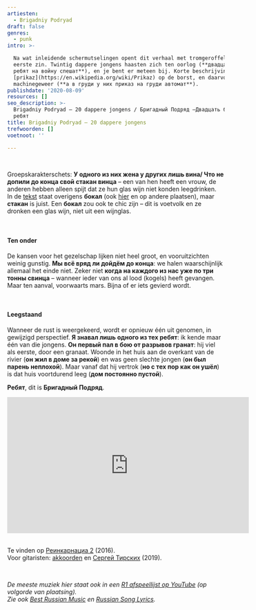```yaml
---
artiesten:
  - Brigadniy Podryad
draft: false
genres:
  - punk
intro: >-

  Na wat inleidende schermutselingen opent dit verhaal met tromgeroffel in de
  eerste zin. Twintig dappere jongens haasten zich ten oorlog (**двадцать бравых
  ребят на войну спешат**), en je bent er meteen bij. Korte beschrijving:
  [prikaz](https://en.wikipedia.org/wiki/Prikaz) op de borst, en daarvoor een
  machinegeweer (**а в груди у них приказ на груди автомат**). 
publishdate: '2020-08-09'
resources: []
seo_description: >-
  Brigadniy Podryad – 20 dappere jongens / Бригадный Подряд –Двадцать бравых
  ребят
title: Brigadniy Podryad – 20 dappere jongens
trefwoorden: []
voetnoot: ''

---
```


 <br/>

Groepskarakterschets: **У одного из них жена у других лишь вина/ Что не допили до конца свой стакан винца** – een van hen heeft een vrouw, de anderen hebben alleen spijt dat ze hun glas wijn niet konden leegdrinken.
<br/>
In de [tekst](https://teksty-pesenok.ru/rus-brigadnyj-podryad/tekst-pesni-20-bravyh-rebyat/1755558/) staat overigens **бокал** (ook [hier](https://rus-songs.ru/tekst-pesni-brigadnyj-podrjad-20-bravyh-rebjat/) en op andere plaatsen), maar **стакан** is juist. Een **бокал** zou ook te chic zijn – dit is voetvolk en ze dronken een glas wijn, niet uit een wijnglas.

 
<br/>
 

#### Ten onder

De kansen voor het gezelschap lijken niet heel groot, en vooruitzichten weinig gunstig. **Мы всё вряд ли дойдём до конца**: we halen waarschijnlijk allemaal het einde niet. Zeker niet **когда на каждого из нас уже по три тонны свинца** – wanneer ieder van ons al lood (kogels) heeft gevangen. Maar ten aanval, voorwaarts mars. Bijna of er iets gevierd wordt.

<br/>


#### Leegstaand 

Wanneer de rust is weergekeerd, wordt er opnieuw één uit genomen, in gewijzigd perspectief. **Я знавал лишь одного из тех ребят**: ik kende maar één van die jongens. **Он первый пал в бою от разрывов гранат**: hij viel als eerste, door een granaat. Woonde in het huis aan de overkant van de rivier (**oн жил в доме за рекой**) en was geen slechte jongen (**он был парень неплохой**). Maar vanaf dat hij vertrok (**но с тех пор как он ушёл**) is dat huis voortdurend leeg (**дом постоянно пустой**).


**Ребят**, dit is **Бригадный Подряд**.


<iframe width="560" height="315" src="https://www.youtube.com/embed/UOVRisxpYfc" frameborder="0" allow="accelerometer; autoplay; encrypted-media; gyroscope; picture-in-picture" allowfullscreen></iframe>

<br/>
<br/>

Te vinden op [Реинкарнациа 2](https://open.spotify.com/album/5DNfaf74Yx3W5O6qIOVw1j?si=_60iq_enTWWT5634sOs1NA) (2016). <br/>
Voor gitaristen: [akkoorden](https://amdm.ru/akkordi/brigadnii_podrad/91495/20_bravih_rebyat/) en  [Сергей Тирских](https://www.youtube.com/watch?v=WF8jsJXFLfI) (2019).

<br/>


*De meeste muziek hier staat ook in een [R1 afspeellijst op YouTube](https://www.youtube.com/playlist?list=PLeE-zqOrSLhxfIpK2vuUJNCKSzyVBi0yM) (op volgorde van plaatsing).* <br/>
*Zie ook [Best Russian Music](https://www.youtube.com/playlist?list=PLeE-zqOrSLhxTFYDvlwUu4hYby9DojwoD) en [Russian Song Lyrics](https://www.youtube.com/playlist?list=PLeE-zqOrSLhzkRCATzT8__oNifBChVHGK).*






 

 